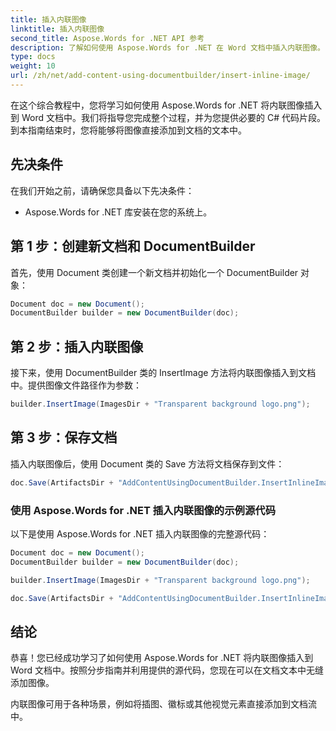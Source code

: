 ```yaml
---
title: 插入内联图像
linktitle: 插入内联图像
second_title: Aspose.Words for .NET API 参考
description: 了解如何使用 Aspose.Words for .NET 在 Word 文档中插入内联图像。
type: docs
weight: 10
url: /zh/net/add-content-using-documentbuilder/insert-inline-image/
---
```


在这个综合教程中，您将学习如何使用 Aspose.Words for .NET 将内联图像插入到 Word 文档中。我们将指导您完成整个过程，并为您提供必要的 C# 代码片段。到本指南结束时，您将能够将图像直接添加到文档的文本中。

## 先决条件
在我们开始之前，请确保您具备以下先决条件：
- Aspose.Words for .NET 库安装在您的系统上。

## 第 1 步：创建新文档和 DocumentBuilder
首先，使用 Document 类创建一个新文档并初始化一个 DocumentBuilder 对象：

```csharp
Document doc = new Document();
DocumentBuilder builder = new DocumentBuilder(doc);
```

## 第 2 步：插入内联图像
接下来，使用 DocumentBuilder 类的 InsertImage 方法将内联图像插入到文档中。提供图像文件路径作为参数：

```csharp
builder.InsertImage(ImagesDir + "Transparent background logo.png");
```

## 第 3 步：保存文档
插入内联图像后，使用 Document 类的 Save 方法将文档保存到文件：

```csharp
doc.Save(ArtifactsDir + "AddContentUsingDocumentBuilder.InsertInlineImage.docx");
```

### 使用 Aspose.Words for .NET 插入内联图像的示例源代码
以下是使用 Aspose.Words for .NET 插入内联图像的完整源代码：

```csharp
Document doc = new Document();
DocumentBuilder builder = new DocumentBuilder(doc);

builder.InsertImage(ImagesDir + "Transparent background logo.png");

doc.Save(ArtifactsDir + "AddContentUsingDocumentBuilder.InsertInlineImage.docx");
```

## 结论
恭喜！您已经成功学习了如何使用 Aspose.Words for .NET 将内联图像插入到 Word 文档中。按照分步指南并利用提供的源代码，您现在可以在文档文本中无缝添加图像。

内联图像可用于各种场景，例如将插图、徽标或其他视觉元素直接添加到文档流中。
